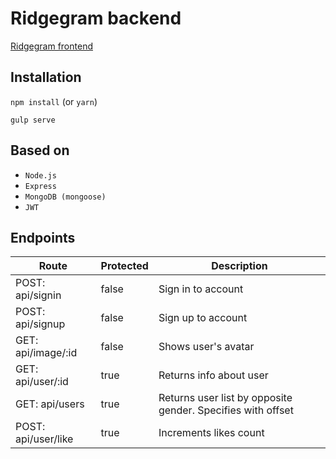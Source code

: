# Ridgegram backend
[Ridgegram frontend](https://github.com/skoob13/ridgegram_frontend)
## Installation
`npm install` (or `yarn`)

`gulp serve`
## Based on
* `Node.js`
* `Express`
* `MongoDB (mongoose)`
* `JWT`

## Endpoints

|Route|Protected|Description|
|---|---|---|
|POST: api/signin|false|Sign in to account|
|POST: api/signup|false|Sign up to account|
|GET: api/image/:id|false|Shows user's avatar|
|GET: api/user/:id|true|Returns info about user|
|GET: api/users|true|Returns user list by opposite gender. Specifies with offset|
|POST: api/user/like|true|Increments likes count|
